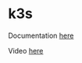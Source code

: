 # k3s

Documentation [here](https://docs.technotim.live/posts/k3s-etcd-ansible/)

Video [here](https://www.youtube.com/watch?v=CbkEWcUZ7zM)